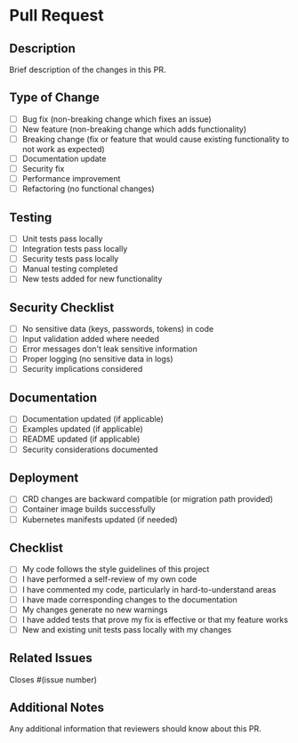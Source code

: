 # Pull Request

## Description

Brief description of the changes in this PR.

## Type of Change

- [ ] Bug fix (non-breaking change which fixes an issue)
- [ ] New feature (non-breaking change which adds functionality)
- [ ] Breaking change (fix or feature that would cause existing functionality to not work as expected)
- [ ] Documentation update
- [ ] Security fix
- [ ] Performance improvement
- [ ] Refactoring (no functional changes)

## Testing

- [ ] Unit tests pass locally
- [ ] Integration tests pass locally
- [ ] Security tests pass locally
- [ ] Manual testing completed
- [ ] New tests added for new functionality

## Security Checklist

- [ ] No sensitive data (keys, passwords, tokens) in code
- [ ] Input validation added where needed
- [ ] Error messages don't leak sensitive information
- [ ] Proper logging (no sensitive data in logs)
- [ ] Security implications considered

## Documentation

- [ ] Documentation updated (if applicable)
- [ ] Examples updated (if applicable)
- [ ] README updated (if applicable)
- [ ] Security considerations documented

## Deployment

- [ ] CRD changes are backward compatible (or migration path provided)
- [ ] Container image builds successfully
- [ ] Kubernetes manifests updated (if needed)

## Checklist

- [ ] My code follows the style guidelines of this project
- [ ] I have performed a self-review of my own code
- [ ] I have commented my code, particularly in hard-to-understand areas
- [ ] I have made corresponding changes to the documentation
- [ ] My changes generate no new warnings
- [ ] I have added tests that prove my fix is effective or that my feature works
- [ ] New and existing unit tests pass locally with my changes

## Related Issues

Closes #(issue number)

## Additional Notes

Any additional information that reviewers should know about this PR.